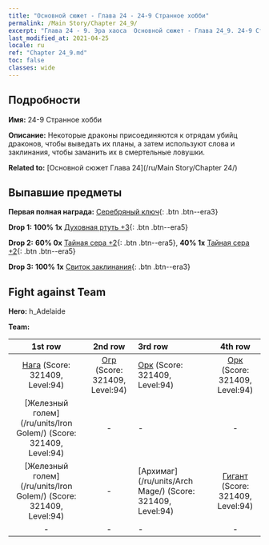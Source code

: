 ```yaml
---
title: "Основной сюжет - Глава 24 - 24-9 Странное хобби"
permalink: /Main Story/Chapter 24_9/
excerpt: "Глава 24 - 9. Эра хаоса  Основной сюжет - Глава 24_9. 24-9 Странное хобби"
last_modified_at: 2021-04-25
locale: ru
ref: "Chapter 24_9.md"
toc: false
classes: wide
---
```


## Подробности

 **Имя:** 24-9 Странное хобби

 **Описание:** Некоторые драконы присоединяются к отрядам убийц драконов, чтобы выведать их планы, а затем используют слова и заклинания, чтобы заманить их в смертельные ловушки.

 **Related to:** [Основной сюжет Глава 24](/ru/Main Story/Chapter 24/)

## Выпавшие предметы

 **Первая полная награда:** [Серебряный ключ](/ItemsRU/con_693/){: .btn .btn--era3}

 **Drop 1:** **100% 1x** [Духовная ртуть +3](/ItemsRU/mat_84/){: .btn .btn--era5}

 **Drop 2:** **60% 0x** [Тайная сера +2](/ItemsRU/mat_78/){: .btn .btn--era5}, **40% 1x** [Тайная сера +2](/ItemsRU/mat_78/){: .btn .btn--era5}

 **Drop 3:** **100% 1x** [Свиток заклинания](/ItemsRU/con_694/){: .btn .btn--era3}


## Fight against Team
 **Hero:** h_Adelaide

 **Team:**


  | 1st row | 2nd row | 3rd row | 4th row |
  |:----:|:----:|:----|:----:|
  | [Нага](/ru/units/Naga/) (Score: 321409, Level:94)  | [Огр](/ru/units/Ogre/) (Score: 321409, Level:94)  | [Орк](/ru/units/Orc/) (Score: 321409, Level:94)  | [Орк](/ru/units/Orc/) (Score: 321409, Level:94)  |
  | [Железный голем](/ru/units/Iron Golem/) (Score: 321409, Level:94)  | - | - | - |
  | [Железный голем](/ru/units/Iron Golem/) (Score: 321409, Level:94)  | - | [Архимаг](/ru/units/Arch Mage/) (Score: 321409, Level:94)  | [Гигант](/ru/units/Giant/) (Score: 321409, Level:94)  |
  | - | - | - | - |


